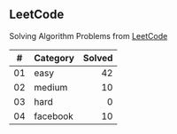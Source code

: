 ## LeetCode

Solving Algorithm Problems from [LeetCode](https://leetcode.com/)

| #  |    Category    | Solved |
|:--:|:---------------|-------:|
| 01 |      easy      |   42   |
| 02 |     medium     |   10   |
| 03 |      hard      |   0   |
| 04 |    facebook    |   10   |
